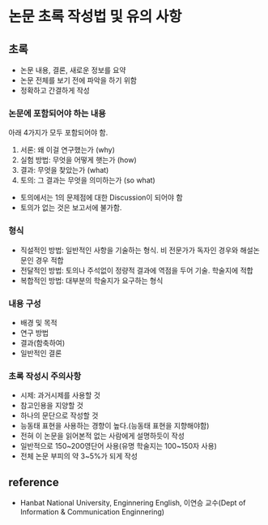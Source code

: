 # 논문 초록 작성법 및 유의 사항

## 초록
- 논문 내용, 결론, 새로운 정보를 요약
- 논문 전체를 보기 전에 파악을 하기 위함
- 정확하고 간결하게 작성

### 논문에 포함되어야 하는 내용

아래 4가지가 모두 포함되어야 함.

1. 서론: 왜 이걸 연구했는가 (why)
2. 실험 방법: 무엇을 어떻게 햇는가 (how)
3. 결과: 무엇을 찾았는가 (what)
4. 토의: 그 결과는 무엇을 의미하는가 (so what)

* 토의에서는 1의 문제점에 대한 Discussion이 되어야 함    
* 토의가 없는 것은 보고서에 불가함.


### 형식
- 직설적인 방법: 일반적인 사항을 기술하는 형식. 비 전문가가 독자인 경우와 해설논문인 경우 적합
- 전달적인 방법: 토의나 주석없이 정량적 결과에 역점을 두어 기술. 학술지에 적합
- 복합적인 방법: 대부분의 학술지가 요구하는 형식

### 내용 구성
- 배경 및 목적
- 연구 방법
- 결과(함축하여)
- 일반적인 결론

### 초록 작성시 주의사항
- 시제: 과거시제를 사용할 것
- 참고인용을 지양할 것
- 하나의 문단으로 작성할 것
- 능동태 표현을 사용하는 경향이 높다.(능동태 표현을 지향해야함)
- 전혀 이 논문을 읽어본적 없는 사람에게 설명하듯이 작성
- 일반적으로 150~200영단어 사용(유명 학술지는 100~150자 사용)
- 전체 논문 부피의 약 3~5%가 되게 작성

## reference
- Hanbat National University, Enginnering English, 이연승 교수(Dept of Information & Communication Enginnering)
